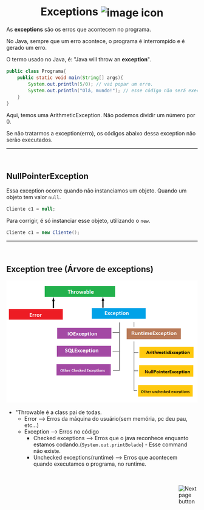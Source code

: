 <h1 align="center">
    Exceptions
    <img src="https://cdn-icons-png.flaticon.com/512/1331/1331428.png" alt="image icon" width="90px" align="center">
</h1>

As **exceptions** são os erros que acontecem no programa.

No Java, sempre que um erro acontece, o programa é interrompido e é gerado um erro.

O termo usado no Java, é: "Java will throw an **exception**".

```java
public class Programa{
    public static void main(String[] args){
        System.out.println(5/0); // vai popar um erro.
        System.out.println("Olá, mundo!"); // esse código não será executado
    }
}
```
Aqui, temos uma ArithmeticException. Não podemos dividir um número por 0.

Se não tratarmos a exception(erro), os códigos abaixo dessa exception não serão executados.


<hr>
<br>

## NullPointerException
Essa exception ocorre quando não instanciamos um objeto. Quando um objeto tem valor `null`.

```java
Cliente c1 = null;
```

Para corrigir, é só instanciar esse objeto, utilizando o `new`.

```java
Cliente c1 = new Cliente();
```

<hr>
<br>

## Exception tree (Árvore de exceptions)

![image](https://github.com/lGabrielDev/02.java/blob/main/Estudo/23.exceptions/0.introducao/exception_tree.jpg?raw=true)


- "Throwable é a class pai de todas.
  - Error --> Erros da máquina do usuário(sem memória, pc deu pau, etc...)
  - Exception --> Erros no código
    - Checked exceptions --> Erros que o java reconhece enquanto estamos codando.(`System.out.printBolado`) - Esse command não existe.
    - Unchecked exceptions(runtime) --> Erros que acontecem quando executamos o programa, no runtime.


<br>
<br>

<!-- Botão para próxima página -->
<a href="https://github.com/lGabrielDev/02.java/blob/main/Estudo/23.exceptions/1.try_catch/try_catch.md">
  <img src="https://cdn-icons-png.flaticon.com/512/8175/8175884.png" alt="Next page button" width="50px" align="right">
</a>